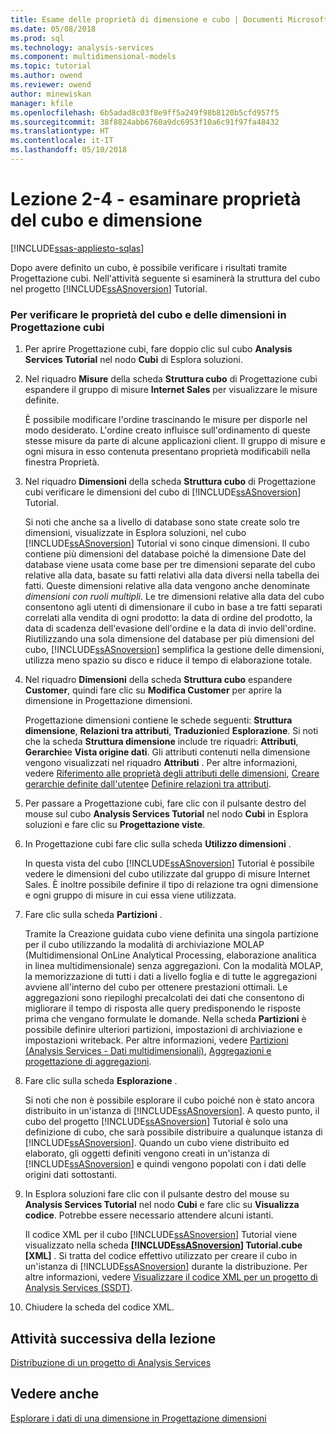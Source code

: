 ```yaml
---
title: Esame delle proprietà di dimensione e cubo | Documenti Microsoft
ms.date: 05/08/2018
ms.prod: sql
ms.technology: analysis-services
ms.component: multidimensional-models
ms.topic: tutorial
ms.author: owend
ms.reviewer: owend
author: minewiskan
manager: kfile
ms.openlocfilehash: 6b5adad8c03f8e9ff5a249f98b8120b5cfd957f5
ms.sourcegitcommit: 38f8824abb6760a9dc6953f10a6c91f97fa48432
ms.translationtype: HT
ms.contentlocale: it-IT
ms.lasthandoff: 05/10/2018
---
```

# <a name="lesson-2-4---reviewing-cube-and-dimension-properties"></a>Lezione 2-4 - esaminare proprietà del cubo e dimensione
[!INCLUDE[ssas-appliesto-sqlas](../includes/ssas-appliesto-sqlas.md)]

Dopo avere definito un cubo, è possibile verificare i risultati tramite Progettazione cubi. Nell'attività seguente si esaminerà la struttura del cubo nel progetto [!INCLUDE[ssASnoversion](../includes/ssasnoversion-md.md)] Tutorial.  
  
### <a name="to-review-cube-and-dimension-properties-in-cube-designer"></a>Per verificare le proprietà del cubo e delle dimensioni in Progettazione cubi  
  
1.  Per aprire Progettazione cubi, fare doppio clic sul cubo **Analysis Services Tutorial** nel nodo **Cubi** di Esplora soluzioni.  
  
2.  Nel riquadro **Misure** della scheda **Struttura cubo** di Progettazione cubi espandere il gruppo di misure **Internet Sales** per visualizzare le misure definite.  
  
    È possibile modificare l'ordine trascinando le misure per disporle nel modo desiderato. L'ordine creato influisce sull'ordinamento di queste stesse misure da parte di alcune applicazioni client. Il gruppo di misure e ogni misura in esso contenuta presentano proprietà modificabili nella finestra Proprietà.  
  
3.  Nel riquadro **Dimensioni** della scheda **Struttura cubo** di Progettazione cubi verificare le dimensioni del cubo di [!INCLUDE[ssASnoversion](../includes/ssasnoversion-md.md)] Tutorial.  
  
    Si noti che anche sa a livello di database sono state create solo tre dimensioni, visualizzate in Esplora soluzioni, nel cubo [!INCLUDE[ssASnoversion](../includes/ssasnoversion-md.md)] Tutorial vi sono cinque dimensioni. Il cubo contiene più dimensioni del database poiché la dimensione Date del database viene usata come base per tre dimensioni separate del cubo relative alla data, basate su fatti relativi alla data diversi nella tabella dei fatti. Queste dimensioni relative alla data vengono anche denominate *dimensioni con ruoli multipli*. Le tre dimensioni relative alla data del cubo consentono agli utenti di dimensionare il cubo in base a tre fatti separati correlati alla vendita di ogni prodotto: la data di ordine del prodotto, la data di scadenza dell'evasione dell'ordine e la data di invio dell'ordine. Riutilizzando una sola dimensione del database per più dimensioni del cubo, [!INCLUDE[ssASnoversion](../includes/ssasnoversion-md.md)] semplifica la gestione delle dimensioni, utilizza meno spazio su disco e riduce il tempo di elaborazione totale.  
  
4.  Nel riquadro **Dimensioni** della scheda **Struttura cubo** espandere **Customer**, quindi fare clic su **Modifica Customer** per aprire la dimensione in Progettazione dimensioni.  
  
    Progettazione dimensioni contiene le schede seguenti: **Struttura dimensione**, **Relazioni tra attributi**, **Traduzioni**ed **Esplorazione**. Si noti che la scheda **Struttura dimensione** include tre riquadri: **Attributi**, **Gerarchie**e **Vista origine dati**. Gli attributi contenuti nella dimensione vengono visualizzati nel riquadro **Attributi** . Per altre informazioni, vedere [Riferimento alle proprietà degli attributi delle dimensioni](../analysis-services/multidimensional-models/dimension-attribute-properties-reference.md), [Creare gerarchie definite dall'utente](../analysis-services/multidimensional-models/user-defined-hierarchies-create.md)e [Definire relazioni tra attributi](../analysis-services/multidimensional-models/attribute-relationships-define.md).  
  
5.  Per passare a Progettazione cubi, fare clic con il pulsante destro del mouse sul cubo **Analysis Services Tutorial** nel nodo **Cubi** in Esplora soluzioni e fare clic su **Progettazione viste**.  
  
6.  In Progettazione cubi fare clic sulla scheda **Utilizzo dimensioni** .  
  
    In questa vista del cubo [!INCLUDE[ssASnoversion](../includes/ssasnoversion-md.md)] Tutorial è possibile vedere le dimensioni del cubo utilizzate dal gruppo di misure Internet Sales. È inoltre possibile definire il tipo di relazione tra ogni dimensione e ogni gruppo di misure in cui essa viene utilizzata.  
  
7.  Fare clic sulla scheda **Partizioni** .  
  
    Tramite la Creazione guidata cubo viene definita una singola partizione per il cubo utilizzando la modalità di archiviazione MOLAP (Multidimensional OnLine Analytical Processing, elaborazione analitica in linea multidimensionale) senza aggregazioni. Con la modalità MOLAP, la memorizzazione di tutti i dati a livello foglia e di tutte le aggregazioni avviene all'interno del cubo per ottenere prestazioni ottimali. Le aggregazioni sono riepiloghi precalcolati dei dati che consentono di migliorare il tempo di risposta alle query predisponendo le risposte prima che vengano formulate le domande. Nella scheda **Partizioni** è possibile definire ulteriori partizioni, impostazioni di archiviazione e impostazioni writeback. Per altre informazioni, vedere [Partizioni &#40;Analysis Services - Dati multidimensionali&#41;](../analysis-services/multidimensional-models-olap-logical-cube-objects/partitions-analysis-services-multidimensional-data.md), [Aggregazioni e progettazione di aggregazioni](../analysis-services/multidimensional-models-olap-logical-cube-objects/aggregations-and-aggregation-designs.md).  
  
8.  Fare clic sulla scheda **Esplorazione** .  
  
    Si noti che non è possibile esplorare il cubo poiché non è stato ancora distribuito in un'istanza di [!INCLUDE[ssASnoversion](../includes/ssasnoversion-md.md)]. A questo punto, il cubo del progetto [!INCLUDE[ssASnoversion](../includes/ssasnoversion-md.md)] Tutorial è solo una definizione di cubo, che sarà possibile distribuire a qualunque istanza di [!INCLUDE[ssASnoversion](../includes/ssasnoversion-md.md)]. Quando un cubo viene distribuito ed elaborato, gli oggetti definiti vengono creati in un'istanza di [!INCLUDE[ssASnoversion](../includes/ssasnoversion-md.md)] e quindi vengono popolati con i dati delle origini dati sottostanti.  
  
9. In Esplora soluzioni fare clic con il pulsante destro del mouse su **Analysis Services Tutorial** nel nodo **Cubi** e fare clic su **Visualizza codice**. Potrebbe essere necessario attendere alcuni istanti.  
  
    Il codice XML per il cubo [!INCLUDE[ssASnoversion](../includes/ssasnoversion-md.md)] Tutorial viene visualizzato nella scheda **[!INCLUDE[ssASnoversion](../includes/ssasnoversion-md.md)] Tutorial.cube [XML]** . Si tratta del codice effettivo utilizzato per creare il cubo in un'istanza di [!INCLUDE[ssASnoversion](../includes/ssasnoversion-md.md)] durante la distribuzione. Per altre informazioni, vedere [Visualizzare il codice XML per un progetto di Analysis Services &#40;SSDT&#41;](../analysis-services/multidimensional-models/view-the-xml-for-an-analysis-services-project-ssdt.md).  
  
10. Chiudere la scheda del codice XML.  
  
## <a name="next-task-in-lesson"></a>Attività successiva della lezione  
[Distribuzione di un progetto di Analysis Services](../analysis-services/lesson-2-5-deploying-an-analysis-services-project.md)  
  
## <a name="see-also"></a>Vedere anche  
[Esplorare i dati di una dimensione in Progettazione dimensioni](../analysis-services/multidimensional-models/database-dimensions-browse-dimension-data-in-dimension-designer.md)  
  
  
  
